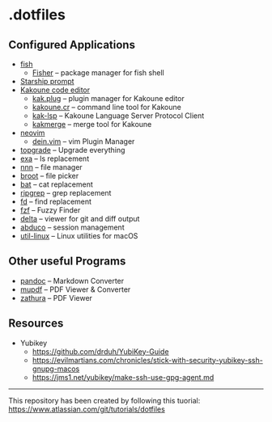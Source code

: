 # .dotfiles

## Configured Applications

-   [fish]
    -   [Fisher] – package manager for fish shell
-   [Starship prompt]
-   [Kakoune code editor]
    -   [kak.plug] – plugin manager for Kakoune editor
    -   [kakoune.cr] – command line tool for Kakoune
    -   [kak-lsp] – Kakoune Language Server Protocol Client
    -   [kakmerge] – merge tool for Kakoune
-   [neovim]
    -   [dein.vim] – vim Plugin Manager
-   [topgrade] – Upgrade everything
-   [exa] – ls replacement
-   [nnn] – file manager
-   [broot] – file picker
-   [bat] – cat replacement
-   [ripgrep] – grep replacement
-   [fd] – find replacement
-   [fzf] – Fuzzy Finder
-   [delta] – viewer for git and diff output
-   [abduco] – session management
-   [util-linux] – Linux utilities for macOS

## Other useful Programs

-   [pandoc] – Markdown Converter
-   [mupdf] – PDF Viewer & Converter
-   [zathura] – PDF Viewer

## Resources

-   Yubikey
    -   https://github.com/drduh/YubiKey-Guide
    -   https://evilmartians.com/chronicles/stick-with-security-yubikey-ssh-gnupg-macos
    -   https://jms1.net/yubikey/make-ssh-use-gpg-agent.md

------------------------------------------------------------------------

This repository has been created by following this tuorial:
https://www.atlassian.com/git/tutorials/dotfiles

  [fish]: https://fishshell.com/
  [Fisher]: https://github.com/jorgebucaran/fisher
  [Starship prompt]: https://starship.rs/
  [Kakoune code editor]: https://kakoune.org/
  [kak.plug]: https://github.com/alexherbo2/plug.kak
  [kakoune.cr]: https://github.com/alexherbo2/kakoune.cr
  [kak-lsp]: https://github.com/kak-lsp/kak-lsp
  [kakmerge]: https://github.com/lenormf/kakmerge
  [neovim]: https://neovim.io/
  [dein.vim]: https://github.com/Shougo/dein.vim
  [topgrade]: https://github.com/r-darwish/topgrade
  [exa]: https://the.exa.website/
  [nnn]: https://github.com/jarun/nnn
  [broot]: https://dystroy.org/broot/
  [bat]: https://github.com/sharkdp/bat
  [ripgrep]: https://github.com/BurntSushi/ripgrep
  [fd]: https://github.com/sharkdp/fd
  [fzf]: https://github.com/junegunn/fzf
  [delta]: https://github.com/dandavison/delta
  [abduco]: https://github.com/martanne/abduco/
  [util-linux]: https://github.com/karelzak/util-linux
  [pandoc]: https://pandoc.org/
  [mupdf]: https://mupdf.com/
  [zathura]: https://pwmt.org/projects/zathura/
